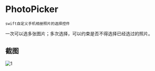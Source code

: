 # PhotoPicker

	swift自定义手机相册照片的选择控件
	
一次可以选多张图片；多次选择，可以约束是否不得选择已经选过的照片。


## 截图


![1](https://github.com/firewolf-ljw/PhotoPicker/blob/master/1.PNG?raw=true)
